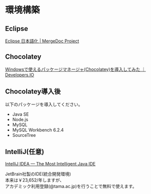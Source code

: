 # 環境構築

## Eclipse
[Eclipse 日本語化 | MergeDoc Project](http://mergedoc.sourceforge.jp/)

## Chocolatey
[Windowsで使えるパッケージマネージャ(Chocolatey)を導入してみた ｜ Developers.IO](http://dev.classmethod.jp/tool/chocolatey_for_windows/)

## Chocolatey導入後
以下のパッケージを導入してください。

* Java SE
* Node.js
* MySQL
* MySQL Workbench 6.2.4
* SourceTree


## IntelliJ(任意)
[IntelliJ IDEA — The Most Intelligent Java IDE](https://www.jetbrains.com/idea/)

JetBrain社製のIDE(統合開発環境)  
本来は￥23,652/年しますが、  
アカデミック利用登録(@tama.ac.jp)を行うことで無料で使えます。
